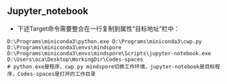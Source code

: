 ## Jupyter_notebook

- 下述Target命令需要整合在一行复制到属性“目标地址”栏中：
```
D:\Programs\miniconda3\python.exe D:\Programs\miniconda3\cwp.py D:\Programs\miniconda3\envs\mindspore 
D:\Programs\miniconda3\envs\mindspore\Scripts\jupyter-notebook.exe D:\Users\oca\Desktop\WorkingDir\Codes-spaces
# python.exe是程序，cwp.py mindspore切换工作环境，jupyter-notebook是目标程序，Codes-spaces是打开的工作目录
```
